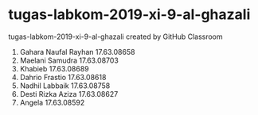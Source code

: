 # tugas-labkom-2019-xi-9-al-ghazali
tugas-labkom-2019-xi-9-al-ghazali created by GitHub Classroom
1. Gahara Naufal Rayhan 17.63.08658
2. Maelani Samudra 17.63.08703
3. Khabieb 17.63.08689
4. Dahrio Frastio 17.63.08618
5. Nadhil Labbaik 17.63.08758
6. Desti Rizka Aziza 17.63.08627
7. Angela 17.63.08592
